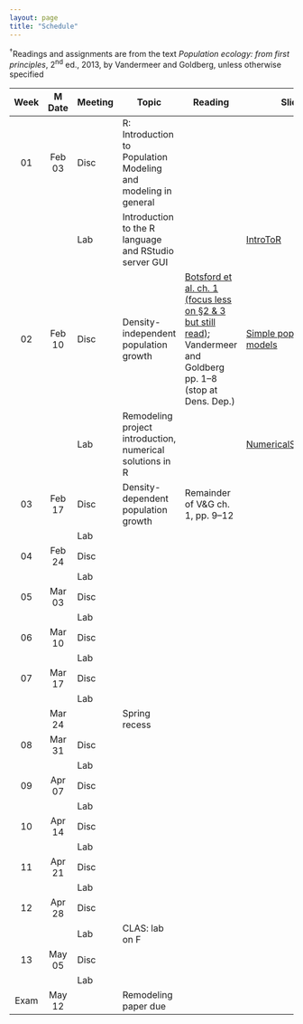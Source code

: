 ```yaml
---
layout: page
title: "Schedule"
---
```


<style>
.content {
  padding-top:    4rem;
  padding-bottom: 4rem;
}

@media (min-width: 48em) {
  .content {
​    max-width: 50rem;
​    margin-left: 16rem;
​    margin-right: 2rem;
  }
}

@media (min-width: 64em) {
  .content {
​    margin-left: 18rem;
​    margin-right: 4rem;
  }
}
</style>

<sup>&#8224;</sup>Readings and assignments are from the text *Population ecology: from first principles*, 2<sup>nd</sup> ed., 2013, by Vandermeer and Goldberg, unless otherwise specified

| Week | M Date | Meeting |     Topic                                                               | Reading                                                                                                                                                                                                                                               | Slides                                                                                                                                                                                                       | PSets                                                                                                             | Remodeling                                                               | Misc.                                                                                                                                                          |
|:----:|:------:|---------|-------------------------------------------------------------------------|-------------------------------------------------------------------------------------------------------------------------------------------------------------------------------------------------------------------------------------------------------|--------------------------------------------------------------------------------------------------------------------------------------------------------------------------------------------------------------|-------------------------------------------------------------------------------------------------------------------|--------------------------------------------------------------------------|----------------------------------------------------------------------------------------------------------------------------------------------------------------|
| 01   | Feb 03 |  Disc   | R: Introduction to Population Modeling and modeling in general          |                                                                                                                                                                                                                                                       |                                                                                                                                                                                                              |                                                                                                                   |                                                                          |                                                                                                                                                                |
|      |        |  Lab    | Introduction to the R language and RStudio server GUI                   |                                                                                                                                                                                                                                                       | [IntroToR](../Presentations/Labs/Lab01_IntroToR.html)                                                                                                                                                        |                                                                                                                   |                                                                          |                                                                                                                                                                |
| 02   | Feb 10 |  Disc   | Density-independent population growth                                   | [Botsford et al. ch. 1 (focus less on §2 & 3 but still read)](../Misc/Readings/Botsford_Ch1.pdf); Vandermeer and Goldberg pp. 1–8 (stop at Dens. Dep.)                                                                                                | [Simple population models](../Presentations/Discussions/Wk02Models-DensIndGrowth.html)                                                                                                                       | [PSet01](../Assignments/PSets/PSet01.html), key                                                                   |                                                                          |                                                                                                                                                                |
|      |        |  Lab    | Remodeling project introduction, numerical solutions in R               |                                                                                                                                                                                                                                                       | [NumericalSolutionsInR](../Presentations/Labs/Lab02_ProgrammingR.html)                                                                                                                                       |                                                                                                                   | [LitSearch](../Assignments/RemodelingProject/RemodPt1_LitSearch.html)    |                                                                                                                                                                |
| 03   | Feb 17 |  Disc   | Density-dependent population growth                                     | Remainder of V&G ch. 1, pp. 9–12                                                                                                                                                                                                                      |                                                                                                                                                                                                              |                                                                                                                   |                                                                          |                                                                                                                                                                |
|      |        |  Lab    |                                                                         |                                                                                                                                                                                                                                                       |                                                                                                                                                                                                              |                                                                                                                   |                                                                          |                                                                                                                                                                |
| 04   | Feb 24 |  Disc   |                                                                         |                                                                                                                                                                                                                                                       |                                                                                                                                                                                                              |                                                                                                                   |                                                                          |                                                                                                                                                                |
|      |        |  Lab    |                                                                         |                                                                                                                                                                                                                                                       |                                                                                                                                                                                                              |                                                                                                                   |                                                                          |                                                                                                                                                                |
| 05   | Mar 03 |  Disc   |                                                                         |                                                                                                                                                                                                                                                       |                                                                                                                                                                                                              |                                                                                                                   |                                                                          |                                                                                                                                                                |
|      |        |  Lab    |                                                                         |                                                                                                                                                                                                                                                       |                                                                                                                                                                                                              |                                                                                                                   |                                                                          |                                                                                                                                                                |
| 06   | Mar 10 |  Disc   |                                                                         |                                                                                                                                                                                                                                                       |                                                                                                                                                                                                              |                                                                                                                   |                                                                          |                                                                                                                                                                |
|      |        |  Lab    |                                                                         |                                                                                                                                                                                                                                                       |                                                                                                                                                                                                              |                                                                                                                   |                                                                          |                                                                                                                                                                |
| 07   | Mar 17 |  Disc   |                                                                         |                                                                                                                                                                                                                                                       |                                                                                                                                                                                                              |                                                                                                                   |                                                                          |                                                                                                                                                                |
|      |        |  Lab    |                                                                         |                                                                                                                                                                                                                                                       |                                                                                                                                                                                                              |                                                                                                                   |                                                                          |                                                                                                                                                                |
|      | Mar 24 |         | Spring recess                                                           |                                                                                                                                                                                                                                                       |                                                                                                                                                                                                              |                                                                                                                   |                                                                          |                                                                                                                                                                |
| 08   | Mar 31 |  Disc   |                                                                         |                                                                                                                                                                                                                                                       |                                                                                                                                                                                                              |                                                                                                                   |                                                                          |                                                                                                                                                                |
|      |        |  Lab    |                                                                         |                                                                                                                                                                                                                                                       |                                                                                                                                                                                                              |                                                                                                                   |                                                                          |                                                                                                                                                                |
| 09   | Apr 07 |  Disc   |                                                                         |                                                                                                                                                                                                                                                       |                                                                                                                                                                                                              |                                                                                                                   |                                                                          |                                                                                                                                                                |
|      |        |  Lab    |                                                                         |                                                                                                                                                                                                                                                       |                                                                                                                                                                                                              |                                                                                                                   |                                                                          |                                                                                                                                                                |
| 10   | Apr 14 |  Disc   |                                                                         |                                                                                                                                                                                                                                                       |                                                                                                                                                                                                              |                                                                                                                   |                                                                          |                                                                                                                                                                |
|      |        |  Lab    |                                                                         |                                                                                                                                                                                                                                                       |                                                                                                                                                                                                              |                                                                                                                   |                                                                          |                                                                                                                                                                |
| 11   | Apr 21 |  Disc   |                                                                         |                                                                                                                                                                                                                                                       |                                                                                                                                                                                                              |                                                                                                                   |                                                                          |                                                                                                                                                                |
|      |        |  Lab    |                                                                         |                                                                                                                                                                                                                                                       |                                                                                                                                                                                                              |                                                                                                                   |                                                                          |                                                                                                                                                                |
| 12   | Apr 28 |  Disc   |                                                                         |                                                                                                                                                                                                                                                       |                                                                                                                                                                                                              |                                                                                                                   |                                                                          |                                                                                                                                                                |
|      |        |  Lab    | CLAS: lab on F                                                          |                                                                                                                                                                                                                                                       |                                                                                                                                                                                                              |                                                                                                                   |                                                                          |                                                                                                                                                                |
| 13   | May 05 |  Disc   |                                                                         |                                                                                                                                                                                                                                                       |                                                                                                                                                                                                              |                                                                                                                   |                                                                          |                                                                                                                                                                |
|      |        |  Lab    |                                                                         |                                                                                                                                                                                                                                                       |                                                                                                                                                                                                              |                                                                                                                   |                                                                          |                                                                                                                                                                |
| Exam | May 12 |         | Remodeling paper due                                                    |                                                                                                                                                                                                                                                       |                                                                                                                                                                                                              |                                                                                                                   |                                                                          |                                                                                                                                                                |
                                                                                                                                                               

<!--- This year
Classes are not held on Thursday, May 1 (in order to allow the whole community to participate).
Those Thursday classes will instead take place on Friday, May 2. Friday classes that week will not take place.

| Week | M Date | Meeting |     Topic                                                               | Reading                                                                                                                                                                                                                                               | Slides                                                                                                                                                                                                       | PSets                                                                                                             | Remodeling                                                               | Misc.                                                                                                                                                          |
|:----:|:------:|---------|-------------------------------------------------------------------------|-------------------------------------------------------------------------------------------------------------------------------------------------------------------------------------------------------------------------------------------------------|--------------------------------------------------------------------------------------------------------------------------------------------------------------------------------------------------------------|-------------------------------------------------------------------------------------------------------------------|--------------------------------------------------------------------------|----------------------------------------------------------------------------------------------------------------------------------------------------------------|
| 01   | Feb 03 |  Disc   | Introduction to Population Modeling and modeling                        |                                                                                                                                                                                                                                                       |                                                                                                                                                                                                              |                                                                                                                   |                                                                          |                                                                                                                                                                |
|      |        |  Lab    | Introduction to the R language and RStudio server GUI                   |                                                                                                                                                                                                                                                       |                                                                                                                                                                                                              |                                                                                                                   |                                                                          |                                                                                                                                                                |
| 02   | Feb 10 |  Disc   | [Density-independent population growth]                                 |                                                                                                                                                                                                                                                       |                                                                                                                                                                                                              |                                                                                                                   |                                                                          |                                                                                                                                                                |
|      |        |  Lab    | [Remodeling project introduction, recursive operations]                 |                                                                                                                                                                                                                                                       |                                                                                                                                                                                                              |                                                                                                                   |                                                                          |                                                                                                                                                                |
| 03   | Feb 17 |  Disc   | [Density-dependent population growth]                                   |                                                                                                                                                                                                                                                       |                                                                                                                                                                                                              |                                                                                                                   |                                                                          |                                                                                                                                                                |
|      |        |  Lab    | []                                                                      |                                                                                                                                                                                                                                                       |                                                                                                                                                                                                              |                                                                                                                   |                                                                          |                                                                                                                                                                |
| 04   | Feb 24 |  Disc   |                                                                         |                                                                                                                                                                                                                                                       |                                                                                                                                                                                                              |                                                                                                                   |                                                                          |                                                                                                                                                                |
|      |        |  Lab    |                                                                         |                                                                                                                                                                                                                                                       |                                                                                                                                                                                                              |                                                                                                                   |                                                                          |                                                                                                                                                                |
| 05   | Mar 03 |  Disc   |                                                                         |                                                                                                                                                                                                                                                       |                                                                                                                                                                                                              |                                                                                                                   |                                                                          |                                                                                                                                                                |
|      |        |  Lab    |[Remodeling project paper presentations]                                 |                                                                                                                                                                                                                                                       |                                                                                                                                                                                                              |                                                                                                                   |                                                                          |                                                                                                                                                                |
| 06   | Mar 10 |  Disc   |                                                                         |                                                                                                                                                                                                                                                       |                                                                                                                                                                                                              |                                                                                                                   |                                                                          |                                                                                                                                                                |
|      |        |  Lab    |                                                                         |                                                                                                                                                                                                                                                       |                                                                                                                                                                                                              |                                                                                                                   |                                                                          |                                                                                                                                                                |
| 07   | Mar 17 |  Disc   |                                                                         |                                                                                                                                                                                                                                                       |                                                                                                                                                                                                              |                                                                                                                   |                                                                          |                                                                                                                                                                |
|      |        |  Lab    | [Remodeling project methods presentations]                              |                                                                                                                                                                                                                                                       |                                                                                                                                                                                                              |                                                                                                                   |                                                                          |                                                                                                                                                                |
|      | Mar 24 |         | Spring recess                                                           |                                                                                                                                                                                                                                                       |                                                                                                                                                                                                              |                                                                                                                   |                                                                          |                                                                                                                                                                |
| 08   | Mar 31 |  Disc   |                                                                         |                                                                                                                                                                                                                                                       |                                                                                                                                                                                                              |                                                                                                                   |                                                                          |                                                                                                                                                                |
|      |        |  Lab    | [Remodeling project open lab]                                           |                                                                                                                                                                                                                                                       |                                                                                                                                                                                                              |                                                                                                                   |                                                                          |                                                                                                                                                                |
| 09   | Apr 07 |  Disc   |                                                                         |                                                                                                                                                                                                                                                       |                                                                                                                                                                                                              |                                                                                                                   |                                                                          |                                                                                                                                                                |
|      |        |  Lab    | [Remodeling project results presentations]                              |                                                                                                                                                                                                                                                       |                                                                                                                                                                                                              |                                                                                                                   |                                                                          |                                                                                                                                                                |
| 10   | Apr 14 |  Disc   |                                                                         |                                                                                                                                                                                                                                                       |                                                                                                                                                                                                              |                                                                                                                   |                                                                          |                                                                                                                                                                |
|      |        |  Lab    |                                                                         |                                                                                                                                                                                                                                                       |                                                                                                                                                                                                              |                                                                                                                   |                                                                          |                                                                                                                                                                |
| 11   | Apr 21 |  Disc   |                                                                         |                                                                                                                                                                                                                                                       |                                                                                                                                                                                                              |                                                                                                                   |                                                                          |                                                                                                                                                                |
|      |        |  Lab    | [Remodeling project open lab]                                           |                                                                                                                                                                                                                                                       |                                                                                                                                                                                                              |                                                                                                                   |                                                                          |                                                                                                                                                                |
| 12   | Apr 28 |  Disc   |                                                                         |                                                                                                                                                                                                                                                       |                                                                                                                                                                                                              |                                                                                                                   |                                                                          |                                                                                                                                                                |
|      |        |  Lab    | CLAS: lab on F, [Remodeling project open lab]                           |                                                                                                                                                                                                                                                       |                                                                                                                                                                                                              |                                                                                                                   |                                                                          |                                                                                                                                                                |
| 13   | May 05 |  Disc   |                                                                         |                                                                                                                                                                                                                                                       |                                                                                                                                                                                                              |                                                                                                                   |                                                                          |                                                                                                                                                                |
|      |        |  Lab    | [Final presentations]                                                   |                                                                                                                                                                                                                                                       |                                                                                                                                                                                                              |                                                                                                                   |                                                                          |                                                                                                                                                                |
| Exam | May 12 |         | Remodeling paper due                                                    |                                                                                                                                                                                                                                                       |                                                                                                                                                                                                              |                                                                                                                   |                                                                          |                                                                                                                                                                |
--->

<!--- Previous year
| Week | M Date | Meeting |     Topic                                                               | Reading                                                                                                                                                                                                                                               | Slides                                                                                                                                                                                                       | PSets                                                                                                             | Remodeling                                                               | Misc.                                                                                                                                                         |
|:----:|:------:|---------|-------------------------------------------------------------------------|-------------------------------------------------------------------------------------------------------------------------------------------------------------------------------------------------------------------------------------------------------|--------------------------------------------------------------------------------------------------------------------------------------------------------------------------------------------------------------|-------------------------------------------------------------------------------------------------------------------|--------------------------------------------------------------------------|---------------------------------------------------------------------------------------------------------------------------------------------------------------|
| 01   | Sep 04 |   Lab   |                                                                         |                                                                                                                                                                                                                                                       |                                                                                                                                                                                                              |                                                                                                                   |                                                                          |                                                                                                                                                               |
|      |        |  Disc   | Introduction to Ecological Modeling and modeling                        |                                                                                                                                                                                                                                                       |                                                                                                                                                                                                              |                                                                                                                   |                                                                          |                                                                                                                                                               |
| 02   | Sep 11 |   Lab   | Introduction to the R language and RStudio server GUI                   |                                                                                                                                                                                                                                                       | [IntroToR](../Presentations/Labs/Lab01_IntroToR.html)                                                                                                                                                        |                                                                                                                   |                                                                          |                                                                                                                                                               |
|      |        |  Disc   | Simple population growth: single species, implicit resources            | Berryman, ch. [1](../Misc/ReadingsBerryman_Ch1_1999.pdf), [2](../Misc/ReadingsBerryman_Ch2_1999.pdf), and [3](../Misc/ReadingsBerryman_Ch3_1999.pdf)                                                                                                  | [Simple population models](../Presentations/Discussions/Wk02Models-DensIndGrowth.html)                                                                                                                       | [PSet01](../Assignments/DiscussionPSets/PSet01_Notes.html), [key](../Assignments/DiscussionPSets/PSet01_Key.html) |                                                                          | [Quiz01](../Assignments/Quizzes/Quiz01_DensInd.html), [Rates of change notes](../Misc/Notes/Note1_RatesOfChange.pdf)                                          |
| 03   | Sep 18 |   Lab   | Remodeling project introduction, numerical solvers                      |                                                                                                                                                                                                                                                       |                                                                                                                                                                                                              |                                                                                                                   | [LitSearch](../Assignments/RemodelingProject/RemodPt1_LitSearch.html)    |                                                                                                                                                               |
|      |        |  Disc   | Simple population growth: single species, explicit resources            | [Stevens 5, 5.1, 5.2.1, 5.2.3., 5.3.1, 5.3.3. ](https://hankstevens.github.io/Primer-of-Ecology/DDgrowth.html), [Logistic growth notes](../Misc/Notes/Note2_UnitsLogisitc.pdf)                                                                        | [Simple population models](../Presentations/Discussions/Wk03_DensDep.html)                                                                                                                                   | [PSet02](../Assignments/DiscussionPSets/PSet02_Notes.html), [key](../Assignments/DiscussionPSets/PSet02_Key.html) |                                                                          | [Quiz02](../Assignments/Quizzes/Quiz02_DensDep.html), [Logistic eqn. notes](../Misc/Notes/Note2_UnitsLogisitc.pdf)                                            |
| 04   | Sep 25 |   Lab   | Equilibrium, stability, and loops                                       |                                                                                                                                                                                                                                                       |                                                                                                                                                                                                              |                                                                                                                   | [PaperPres](../Assignments/RemodelingProject/RemodPt2_ProposalPres.html) |                                                                                                                                                               |
|      |        |  Disc   | Dynamics                                                                | Vandermeer and Goldberg pp. 81–94 (stop at 2D)                                                                                                                                                                                                        | [Dynamics](../Presentations/Discussions/Wk04_Dynamics.html)                                                                                                                                                  | [PSet03](../Assignments/DiscussionPSets/PSet03_Notes.html), [key](../Assignments/DiscussionPSets/PSet03_Key.html) |                                                                          | [Quiz03](../Assignments/Quizzes/Quiz03_Dynamics.html)                                                                                                         |
| 05   | Oct 02 |   Lab   | 2D stability and bifurcations                                           |                                                                                                                                                                                                                                                       |                                                                                                                                                                                                              |                                                                                                                   | [MethPres](../Assignments/RemodelingProject/RemodPt3_MethodsPres.html)   |                                                                                                                                                               |
|      |        |  Disc   | Predator-prey, pt. 1                                                    | Vandermeer and Goldberg pp. 152–166                                                                                                                                                                                                                   | [Pred-prey & 2-species](../Presentations/Discussions/Wk05_PredatorPrey.html)                                                                                                                                 | [PSet04](../Assignments/DiscussionPSets/PSet04_Notes.html), [key](../Assignments/DiscussionPSets/PSet04_Key.html) |                                                                          | [Quiz04](../Assignments/Quizzes/Quiz04_PredPrey.html)                                                                                                         |
| 06   | Oct 09 |   Lab   | No lab (fall break)                                                     |                                                                                                                                                                                                                                                       |                                                                                                                                                                                                              |                                                                                                                   |                                                                          |                                                                                                                                                               |
|      |        |  Disc   | Predator-prey, pt. 2                                                    |                                                                                                                                                                                                                                                       |                                                                                                                                                                                                              |                                                                                                                   |                                                                          |                                                                                                                                                               |
| 07   | Oct 16 |   Lab   |                                                                         |                                                                                                                                                                                                                                                       |                                                                                                                                                                                                              |                                                                                                                   |                                                                          | [Type II functional response notes](../Misc/Notes/Note3_FunRespDerivation.pdf)                                                                                |
|      |        |  Disc   | Predator-prey, pt. 3; mutualism                                         | Vandermeer and Goldberg pp. 166–176 (T), Ch. 9 (R)                                                                                                                                                                                                    |                                                                                                                                                                                                              | [PSet05](../Assignments/DiscussionPSets/PSet05_Notes.html), [key](../Assignments/DiscussionPSets/PSet05_Key.html) |                                                                          | [Rosenzweig-MacArthur notes](../Misc/Notes/Note4_RosenMacArthurIsoclines.pdf), [Quiz05](../Assignments/Quizzes/Quiz05_PredPrey_II.html)                       |
| 08   | Oct 23 |   Lab   | Rosenzweig-MacArthur nullclines, simulation in R w/prof. Aaron          |                                                                                                                                                                                                                                                       | [Simulation pseudocode, pg. 4](https://cs.colby.edu/courses/F23/cs346/Lectures/cs346f23_092823_web.pdf), [LV simulations, pgs. 6–9](https://cs.colby.edu/courses/F23/cs346/Lectures/cs346f23_100523_web.pdf) |                                                                                                                   |                                                                          | [Lab code](../Assignments/Lab/Lab06RM.html)                                                                                                                   |
|      |        |  Disc   | Mutualism, continued                                                    | Ch. 9                                                                                                                                                                                                                                                 |                                                                                                                                                                                                              | [PSet06](../Assignments/DiscussionPSets/PSet06_Notes.html), [key](../Assignments/DiscussionPSets/PSet06_Key.html) |                                                                          | [Quiz06](../Assignments/Quizzes/Quiz06_Mut.html)                                                                                                              |
| 09   | Oct 30 |   Lab   | Rosenzweig-MacArthur bifurcation plots                                  |                                                                                                                                                                                                                                                       |                                                                                                                                                                                                              |                                                                                                                   |                                                                          | [Lab code](../Assignments/Lab/Lab08RM.html)                                                                                                                   |
|      |        |  Disc   | Mutualism, competition                                                  | Vandermeer and Goldberg pp. 203–209                                                                                                                                                                                                                   |                                                                                                                                                                                                              | [PSet07](../Assignments/DiscussionPSets/PSet07_Notes.html), [key](../Assignments/DiscussionPSets/PSet07_Key.html) |                                                                          | [Quiz07](../Assignments/Quizzes/Quiz07_MutComp.html)                                                                                                          |
| 10   | Nov 06 |   Lab   | Remodeling minimal model presentation                                   |                                                                                                                                                                                                                                                       |                                                                                                                                                                                                              |                                                                                                                   | [MinModPres](../Assignments/RemodelingProject/RemodPt4_MinMod.html)      |                                                                                                                                                               |
|      |        |  Disc   | Competition                                                             | Ch. 8, [UGA competition notes](http://courses.ecology.uga.edu/ecol4000-fall2016/wp-content/uploads/sites/3/2016/09/Chapter-7-Resource-competition.pdf)                                                                                                |                                                                                                                                                                                                              | [PSet08](../Assignments/DiscussionPSets/PSet08_Notes.html), [key](../Assignments/DiscussionPSets/PSet08_Key.html) |                                                                          | [Quiz08](../Assignments/Quizzes/Quiz08_Comp.html)                                                                                                             |
| 11   | Nov 13 |   Lab   | Fitting models to data                                                  |                                                                                                                                                                                                                                                       |                                                                                                                                                                                                              |                                                                                                                   |                                                                          | [Lab activity](../Assignments/Lab/LabWk11_ModelFitting.html), [Lab code](../Assignments/Lab/LabWk11_Disease.html)                                             |
|      |        |  Disc   | Disease                                                                 | Ch. 7                                                                                                                                                                                                                                                 | [Disease](../Presentations/Discussions/Wk11_Disease.html)                                                                                                                                                    | [PSet09](../Assignments/DiscussionPSets/PSet09_Notes.html), [key](../Assignments/DiscussionPSets/PSet09_Key.html) |                                                                          | [Quiz09](../Assignments/Quizzes/Quiz09_Disease.html)                                                                                                          |
| 12   | Nov 20 |   Lab   | Remodeling project open lab                                             |                                                                                                                                                                                                                                                       |                                                                                                                                                                                                              |                                                                                                                   |                                                                          |                                                                                                                                                               |
|      |        |  Disc   | Structured population models                                            |                                                                                                                                                                                                                                                       |                                                                                                                                                                                                              |                                                                                                                   |                                                                          |                                                                                                                                                               |
| 13   | Nov 27 |   Lab   | Remodeling project open lab                                             |                                                                                                                                                                                                                                                       |                                                                                                                                                                                                              |                                                                                                                   |                                                                          |                                                                                                                                                               |
|      |        |  Disc   | Structured population models + philosophy                               | Ch. 2, pp. 30–45; G1: [link](https://www.journals.uchicago.edu/doi/full/10.1086/697508), G2: [link](https://www.journals.uchicago.edu/doi/full/10.1086/705991?journalCode=an), G3: [link](https://www.journals.uchicago.edu/doi/full/10.1086/717206)  |                                                                                                                                                                                                              |                                                                                                                   |                                                                          | [Quiz10](../Assignments/Quizzes/Quiz10_StructuredPops.html)                                                                                                   |
| 14   | Dec 04 |   Lab   | Remodeling project open lab                                             |                                                                                                                                                                                                                                                       |                                                                                                                                                                                                              |                                                                                                                   |                                                                          |                                                                                                                                                               |
|      |        |  Disc   | Remodeling results presentations                                        |                                                                                                                                                                                                                                                       |                                                                                                                                                                                                              |                                                                                                                   | [ResultsPres](../Assignments/RemodelingProject/RemodPt5_Results.html)    |                                                                                                                                                               |
| Exam | Dec 16 |         | Final exam block (6 PM)     

--->

<!--- Two previous years
| Week | M Date | Meeting |     Topic                                                               | Reading                                                                                                                                                                                                      | Slides                                                                                                                                                        | PSet Notes                                                                              | Assignments                                                                                                                                                            | Remodeling                                                                        | Misc.                                                                                                                                   |
|:----:|:------:|---------|-------------------------------------------------------------------------|--------------------------------------------------------------------------------------------------------------------------------------------------------------------------------------------------------------|---------------------------------------------------------------------------------------------------------------------------------------------------------------|-----------------------------------------------------------------------------------------|------------------------------------------------------------------------------------------------------------------------------------------------------------------------|-----------------------------------------------------------------------------------|-----------------------------------------------------------------------------------------------------------------------------------------|
| 01   | Sep 05 |   Lab   |                                                                         |                                                                                                                                                                                                              |                                                                                                                                                               |                                                                                         |                                                                                                                                                                        |                                                                                   |                                                                                                                                         |
|      |        |  Disc   | Introduction to modeling                                                |                                                                                                                                                                                                              |                                                                                                                                                               |                                                                                         |                                                                                                                                                                        |                                                                                   |                                                                                                                                         |
| 02   | Sep 12 |   Lab   | Introduction to the R language and RStudio server GUI                   |                                                                                                                                                                                                              | [IntroToR](../Presentations/Labs/Lab01_IntroToR.html)                                                                                                         |                                                                                         |                                                                                                                                                                        |                                                                                   |                                                                                                                                         |
|      |        |  Disc   | Density-independent change and discussion of theory in ecology          | 1–13, [Grainger et al.](https://www.journals.uchicago.edu/doi/full/10.1086/717206) (try to skim/read in < 1 hr)                                                                                              | [Models&DensInd](../Presentations/Discussions/Wk02Models-DensIndGrowth.html)                                                                                  | [Ch01p1PSetNotes](../Assignments/DiscussionPSets/Ch01p1_ProblemNotes.html)              | 1.1–1.7, [Key](../Assignments/DiscussionPSets/Ch01_DensInd_PSet_key.html)                                                                                              |                                                                                   | [Teus lec recording](https://colby.zoom.us/rec/share/m2MHpZLrgG2hEjuEH9N2sk1cLBWks-mKFivSPA0iHE6VySsQd7LjiFCzc58LBU6b.St5x3faNnUEtC-9n) |
| 03   | Sep 19 |   Lab   | No lab                                                                  |                                                                                                                                                                                                              |                                                                                                                                                               |                                                                                         |                                                                                                                                                                        |                                                                                   |                                                                                                                                         |
|      |        |  Disc   | Density dependent change                                                | 13–29 (skip 17–22 )                                                                                                                                                                                          | [Models&DensDep](../Presentations/Discussions/Wk03_DensDep.html)                                                                                              | [Ch01p2PSetNotes](../Assignments/DiscussionPSets/Ch01p2_ProblemNotes.html)              | 1.9–13, 1.16, 1.18                                                                                                                                                     |                                                                                   | [Logistic derivation with units](../Misc/LogisticUnits.pdf)                                                                             |
| 04   | Sep 26 |   Lab   | Numerically solving dynamic models                                      |                                                                                                                                                                                                              | [Programming populations](../Presentations/Labs/Lab02_ProgrammingR.html)                                                                                      |                                                                                         |                                                                                                                                                                        | [RemodProjLitSearch](../Assignments/RemodelingProject/RemodPt1_LitSearch.html)    |                                                                                                                                         |
|      |        |  Disc   | Dynamics                                                                | 81–97                                                                                                                                                                                                        | [Dynamics](../Presentations/Discussions/Wk04_Dynamics.html)                                                                                                   | [Ch04PSetNotes](../Assignments/DiscussionPSets/Ch04_ProblemNotes.html)                  | 4.1–5, 4.9                                                                                                                                                             |                                                                                   |                                                                                                                                         |
| 05   | Oct 03 |   Lab   | Phase planes                                                            |                                                                                                                                                                                                              |                                                                                                                                                               |                                                                                         |                                                                                                                                                                        | [RemodPropPres](../Assignments/RemodelingProject/RemodPt2_ProposalPres.html)      |                                                                                                                                         |
|      |        |  Disc   | Predator-prey, pt. I                                                    | 152–166                                                                                                                                                                                                      | [PredPrey](../Presentations/Discussions/Wk05_PredatorPrey.html)                                                                                               | [Ch06PSetNotes](../Assignments/DiscussionPSets/Ch06_ProblemNotes.html)                  | 6.3, 4, 7, 10, 12, 13                                                                                                                                                  |                                                                                   | [Type II derivation](../Misc/FunRespDerivation.pdf)                                                                                     |
| 06   | Oct 10 |   Lab   | Fall break                                                              |                                                                                                                                                                                                              |                                                                                                                                                               |                                                                                         |                                                                                                                                                                        |                                                                                   |                                                                                                                                         |
|      |        |  Disc   | Predator-prey, pt. II                                                   | 166–186                                                                                                                                                                                                      |                                                                                                                                                               |                                                                                         |                                                                                                                                                                        |                                                                                   |                                                                                                                                         |
| 07   | Oct 17 |   Lab   | Remodeling project proposal presentations                               |                                                                                                                                                                                                              |                                                                                                                                                               |                                                                                         |                                                                                                                                                                        |                                                                                   |                                                                                                                                         |
|      |        |  Disc   | Qualitative dynamics: bifurcations                                      | 116–125                                                                                                                                                                                                      |                                                                                                                                                               |                                                                                         |                                                                                                                                                                        |                                                                                   |                                                                                                                                         |
| 08   | Oct 24 |   Lab   | Remodeling methods presentations                                        |                                                                                                                                                                                                              |                                                                                                                                                               |                                                                                         |                                                                                                                                                                        | [MethodsPres](../Assignments/RemodelingProject/RemodPt3_MethodsPres.html)         |                                                                                                                                         |
|      |        |  Disc   | Competition                                                             | 198–212                                                                                                                                                                                                      |                                                                                                                                                               |                                                                                         |                                                                                                                                                                        |                                                                                   |                                                                                                                                         |
| 09   | Oct 31 |   Lab   | Parameter space exploration                                             |                                                                                                                                                                                                              |                                                                                                                                                               |                                                                                         |                                                                                                                                                                        |                                                                                   |                                                                                                                                         |
|      |        |  Disc   | Mutualism                                                               | 225–238                                                                                                                                                                                                      |                                                                                                                                                               |[Ch09PSetNotes](../Assignments/DiscussionPSets/Ch09_ProblemNotes.html)                   | See p-set notes                                                                                                                                                        |                                                                                   |                                                                                                                                         |
| 10   | Nov 07 |   Lab   | Fitting models to data                                                  |                                                                                                                                                                                                              |                                                                                                                                                               |                                                                                         |                                                                                                                                                                        |                                                                                   |                                                                                                                                         |
|      |        |  Disc   | Disease                                                                 | 187–197                                                                                                                                                                                                      | [Disease](../Presentations/Discussions/Wk10_Disease.html)                                                                                                     |                                                                                         | [Not-a-quiz](https://docs.google.com/document/d/1PZKLN-lRI9w98hqtaDKS5H8XOi4Stttirhqxd7EXfWs/edit?usp=sharing)                                                         |                                                                                   |                                                                                                                                         |
| 11   | Nov 14 |   Lab   | Remodeling preliminary results presentation                             |                                                                                                                                                                                                              |                                                                                                                                                               |                                                                                         |                                                                                                                                                                        | [MinModelPres](../Assignments/RemodelingProject/RemodPt4_MinimalModelPres.html)   |                                                                                                                                         |
|      |        |  Disc   | Structured populations                                                  | 30–39, 39–47 for Nov. 22                                                                                                                                                                                     |                                                                                                                                                               |                                                                                         |                                                                                                                                                                        |                                                                                   |                                                                                                                                         |
| 12   | Nov 21 |   Lab   | Open for remodeling project                                             |                                                                                                                                                                                                              |                                                                                                                                                               |                                                                                         |                                                                                                                                                                        |                                                                                   |                                                                                                                                         |
|      |        |  Disc   | Open for remodeling project                                             |                                                                                                                                                                                                              |                                                                                                                                                               |                                                                                         |                                                                                                                                                                        |                                                                                   |                                                                                                                                         |
| 13   | Nov 28 |   Lab   | Open for remodeling project                                             |                                                                                                                                                                                                              |                                                                                                                                                               |                                                                                         |                                                                                                                                                                        |                                                                                   |                                                                                                                                         |
|      |        |  Disc   | Philosophy and practice of modeling                                     | T: [Levins](https://www.jstor.org/stable/27836590), [Weisberg](https://link.springer.com/article/10.1007/s10539-006-9051-9); R: [Grainger et al.](https://www.journals.uchicago.edu/doi/full/10.1086/717206) |                                                                                                                                                               |                                                                                         |                                                                                                                                                                        |                                                                                   |                                                                                                                                         |
| 14   | Dec 05 |   Lab   | Open for remodeling project                                             |                                                                                                                                                                                                              |                                                                                                                                                               |                                                                                         |                                                                                                                                                                        |                                                                                   |                                                                                                                                         |
|      |        |  Disc   | Remodeling project presentations                                        |                                                                                                                                                                                                              |                                                                                                                                                               |                                                                                         |                                                                                                                                                                        | [ResultsPres](../Assignments/RemodelingProject/RemodPt5_Results.html)             |                                                                                                                                         |
| Exam | Dec 15 |         | Remodeling paper due at 9 AM                                            |                                                                                                                                                                                                              |                                                                                                                                                               |                                                                                         |                                                                                                                                                                        | [FinalPaper](../Assignments/RemodelingProject/RemodPt6_Paper.html)                |                                                                                                                                         |
--->